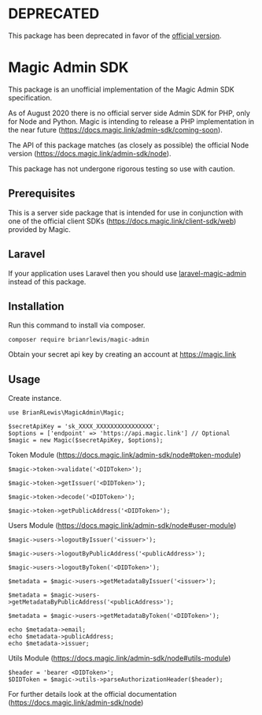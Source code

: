 # DEPRECATED

This package has been deprecated in favor of the [official version](https://github.com/magiclabs/magic-admin-php).

# Magic Admin SDK

This package is an unofficial implementation of the Magic Admin SDK specification.

As of August 2020 there is no official server side Admin SDK for PHP, only for Node and Python. Magic is intending to release a PHP implementation in the near future (https://docs.magic.link/admin-sdk/coming-soon).

The API of this package matches (as closely as possible) the official Node version (https://docs.magic.link/admin-sdk/node).

This package has not undergone rigorous testing so use with caution.

## Prerequisites

This is a server side package that is intended for use in conjunction with one of the official client SDKs (https://docs.magic.link/client-sdk/web) provided by Magic.

## Laravel

If your application uses Laravel then you should use [laravel-magic-admin](https://github.com/brianrlewis/laravel-magic-admin) instead of this package.

## Installation

Run this command to install via composer.

```
composer require brianrlewis/magic-admin
```

Obtain your secret api key by creating an account at https://magic.link

## Usage

Create instance.

```
use BrianRLewis\MagicAdmin\Magic;

$secretApiKey = 'sk_XXXX_XXXXXXXXXXXXXXXX';
$options = ['endpoint' => 'https://api.magic.link'] // Optional
$magic = new Magic($secretApiKey, $options);
```

Token Module (https://docs.magic.link/admin-sdk/node#token-module)

```
$magic->token->validate('<DIDToken>'); 

$magic->token->getIssuer('<DIDToken>'); 

$magic->token->decode('<DIDToken>'); 

$magic->token->getPublicAddress('<DIDToken>'); 
```

Users Module (https://docs.magic.link/admin-sdk/node#user-module)

```
$magic->users->logoutByIssuer('<issuer>');

$magic->users->logoutByPublicAddress('<publicAddress>');

$magic->users->logoutByToken('<DIDToken>');

$metadata = $magic->users->getMetadataByIssuer('<issuer>');

$metadata = $magic->users->getMetadataByPublicAddress('<publicAddress>');

$metadata = $magic->users->getMetadataByToken('<DIDToken>');

echo $metadata->email;
echo $metadata->publicAddress;
echo $metadata->issuer;
```

Utils Module (https://docs.magic.link/admin-sdk/node#utils-module)

```
$header = 'bearer <DIDToken>';
$DIDToken = $magic->utils->parseAuthorizationHeader($header);

```

For further details look at the official documentation (https://docs.magic.link/admin-sdk/node)
